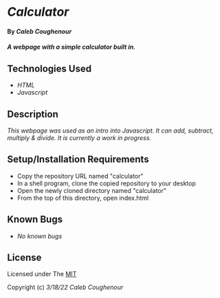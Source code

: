 # _Calculator_

#### By _**Caleb Coughenour**_

#### _A webpage with a simple calculator built in._

## Technologies Used

* _HTML_
* _Javascript_

## Description

_This webpage was used as an intro into Javascript. It can add, subtract, multiply & divide. It is currently a work in progress._

## Setup/Installation Requirements

* Copy the repository URL named "calculator"
* In a shell program, clone the copied repository to your desktop
* Open the newly cloned directory named "calculator"
* From the top of this directory, open index.html


## Known Bugs

* _No known bugs_

## License

Licensed under The [MIT](LICENSE)

Copyright (c) _3/18/22_ _Caleb Coughenour_